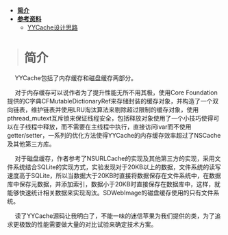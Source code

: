 > <h2 id=""></h2>
- [**简介**](#简介)
- [**参考资料**](#参考资料)
	- [YYCache设计思路](https://blog.ibireme.com/2015/10/26/yycache/)





> <h1 id="简介">简介</h1>

&emsp; YYCache包括了内存缓存和磁盘缓存两部分。

&emsp; 对于内存缓存可以说作者为了提升性能无所不用其极，使用Core Foundation提供的C字典CFMutableDictionaryRef来存储封装的缓存对象，并构造了一个双向链表，维护链表并使用LRU淘汰算法来剔除超过限制的缓存对象，使用pthread_mutext互斥锁来保证线程安全，包括释放对象使用了一个小技巧使得可以在子线程中释放，而不需要在主线程中执行，直接访问ivar而不使用getter/setter，一系列的优化方法使得YYCache的内存缓存效率超过了NSCache及其他第三方库。

&emsp; 对于磁盘缓存，作者参考了NSURLCache的实现及其他第三方的实现，采用文件系统结合SQLite的实现方式，实验发现对于20KB以上的数据，文件系统的读写速度高于SQLite，所以当数据大于20KB时直接将数据保存在文件系统中，在数据库中保存元数据，并添加索引，数据小于20KB时直接保存在数据库中，这样，就能够快速统计相关数据来实现淘汰。SDWebImage的磁盘缓存使用的只有文件系统。

&emsp; 读了YYCache源码让我明白了，不能一味的迷信苹果为我们提供的类，为了追求更极致的性能需要做大量的对比试验来确定技术方案。

